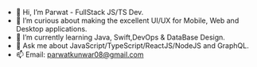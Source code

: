 - 👋 Hi, I’m Parwat - FullStack JS/TS Dev.
- 🧐 I’m curious about making the excellent UI/UX for Mobile, Web and Desktop applications.
- 🌱 I’m currently learning Java, Swift,DevOps & DataBase Design.
- 💬 Ask me about JavaScript/TypeScript/ReactJS/NodeJS and GraphQL.
- 📫 Email: [parwatkunwar08@gmail.com](mailto:parwatkunwar08@gmail.com)
